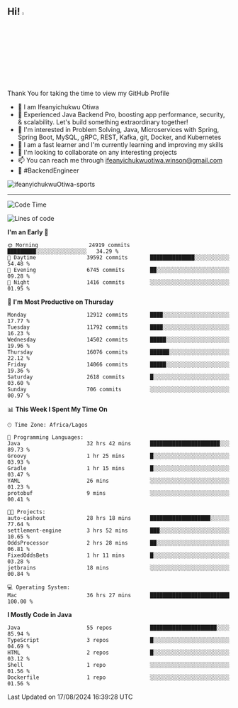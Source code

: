 <!-- BLOG-POST-LIST:START --><!-- BLOG-POST-LIST:END -->

## Hi! <img src="https://media.giphy.com/media/hvRJCLFzcasrR4ia7z/giphy.gif" width="4%"> 

Thank You for taking the time to view my GitHub Profile

- 👋 I am Ifeanyichukwu Otiwa
- 🚀 Experienced Java Backend Pro, boosting app performance, security, & scalability. Let's build something extraordinary together!
- 👀 I'm interested in Problem Solving, Java, Microservices with Spring, Spring Boot, MySQL, gRPC, REST, Kafka, git, Docker, and Kubernetes
- 🌱 I am a fast learner and I'm currently learning and improving my skills
- 💞️ I'm looking to collaborate on any interesting projects
- 📫 You can reach me through ifeanyichukwuotiwa.winson@gmail.com
- 🚀 #BackendEngineer

<p align="left" marginTop="10px"> <img src="https://komarev.com/ghpvc/?username=ifeanyichukwuOtiwa-sports&label=Profile%20views&color=0e75b6&style=for-the-badge" alt="ifeanyichukwuOtiwa-sports" /> </p>

***

<!--START_SECTION:waka-->
![Code Time](http://img.shields.io/badge/Code%20Time-2%2C793%20hrs%2032%20mins-blue)

![Lines of code](https://img.shields.io/badge/From%20Hello%20World%20I%27ve%20Written-17.3%20million%20lines%20of%20code-blue)

**I'm an Early 🐤** 

```text
🌞 Morning                24919 commits       █████████░░░░░░░░░░░░░░░░   34.29 % 
🌆 Daytime                39592 commits       ██████████████░░░░░░░░░░░   54.48 % 
🌃 Evening                6745 commits        ██░░░░░░░░░░░░░░░░░░░░░░░   09.28 % 
🌙 Night                  1416 commits        ░░░░░░░░░░░░░░░░░░░░░░░░░   01.95 % 
```
📅 **I'm Most Productive on Thursday** 

```text
Monday                   12912 commits       ████░░░░░░░░░░░░░░░░░░░░░   17.77 % 
Tuesday                  11792 commits       ████░░░░░░░░░░░░░░░░░░░░░   16.23 % 
Wednesday                14502 commits       █████░░░░░░░░░░░░░░░░░░░░   19.96 % 
Thursday                 16076 commits       ██████░░░░░░░░░░░░░░░░░░░   22.12 % 
Friday                   14066 commits       █████░░░░░░░░░░░░░░░░░░░░   19.36 % 
Saturday                 2618 commits        █░░░░░░░░░░░░░░░░░░░░░░░░   03.60 % 
Sunday                   706 commits         ░░░░░░░░░░░░░░░░░░░░░░░░░   00.97 % 
```


📊 **This Week I Spent My Time On** 

```text
🕑︎ Time Zone: Africa/Lagos

💬 Programming Languages: 
Java                     32 hrs 42 mins      ██████████████████████░░░   89.73 % 
Groovy                   1 hr 25 mins        █░░░░░░░░░░░░░░░░░░░░░░░░   03.93 % 
Gradle                   1 hr 15 mins        █░░░░░░░░░░░░░░░░░░░░░░░░   03.47 % 
YAML                     26 mins             ░░░░░░░░░░░░░░░░░░░░░░░░░   01.23 % 
protobuf                 9 mins              ░░░░░░░░░░░░░░░░░░░░░░░░░   00.41 % 

🐱‍💻 Projects: 
auto-cashout             28 hrs 18 mins      ███████████████████░░░░░░   77.64 % 
settlement-engine        3 hrs 52 mins       ███░░░░░░░░░░░░░░░░░░░░░░   10.65 % 
OddsProcessor            2 hrs 28 mins       ██░░░░░░░░░░░░░░░░░░░░░░░   06.81 % 
FixedOddsBets            1 hr 11 mins        █░░░░░░░░░░░░░░░░░░░░░░░░   03.28 % 
jetbrains                18 mins             ░░░░░░░░░░░░░░░░░░░░░░░░░   00.84 % 

💻 Operating System: 
Mac                      36 hrs 27 mins      █████████████████████████   100.00 % 
```

**I Mostly Code in Java** 

```text
Java                     55 repos            █████████████████████░░░░   85.94 % 
TypeScript               3 repos             █░░░░░░░░░░░░░░░░░░░░░░░░   04.69 % 
HTML                     2 repos             █░░░░░░░░░░░░░░░░░░░░░░░░   03.12 % 
Shell                    1 repo              ░░░░░░░░░░░░░░░░░░░░░░░░░   01.56 % 
Dockerfile               1 repo              ░░░░░░░░░░░░░░░░░░░░░░░░░   01.56 % 
```




 Last Updated on 17/08/2024 16:39:28 UTC
<!--END_SECTION:waka-->

<!--
<p align="center">
![trophy](https://github-profile-trophy.vercel.app/?username=ifeanyichukwuOtiwa-sports&theme=onedark) (https://github.com/ryo-ma/github-profile-trophy)
</p>
-->

<!---
ifeanyi-otiwa/ifeanyi-otiwa is a ✨ special ✨ repository because its `README.md` (this file) appears on your GitHub profile.
You can click the Preview link to take a look at your changes.
--->
